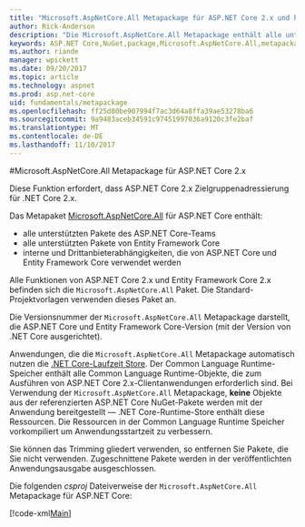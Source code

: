 ```yaml
---
title: "Microsoft.AspNetCore.All Metapackage für ASP.NET Core 2.x und höher"
author: Rick-Anderson
description: "Die Microsoft.AspNetCore.All Metapackage enthält alle unterstützten ASP.NET Core und Entity Framework Core-Pakete, zusammen mit ihren Abhängigkeiten."
keywords: ASP.NET Core,NuGet,package,Microsoft.AspNetCore.All,metapackage
ms.author: riande
manager: wpickett
ms.date: 09/20/2017
ms.topic: article
ms.technology: aspnet
ms.prod: asp.net-core
uid: fundamentals/metapackage
ms.openlocfilehash: ff25d80be907994f7ac3d64a8ffa39ae53278ba6
ms.sourcegitcommit: 9a9483aceb34591c97451997036a9120c3fe2baf
ms.translationtype: MT
ms.contentlocale: de-DE
ms.lasthandoff: 11/10/2017
---
```

#<a name="microsoftaspnetcoreall-metapackage-for-aspnet-core-2x"></a>Microsoft.AspNetCore.All Metapackage für ASP.NET Core 2.x

Diese Funktion erfordert, dass ASP.NET Core 2.x Zielgruppenadressierung für .NET Core 2.x.

Das Metapaket [Microsoft.AspNetCore.All](https://www.nuget.org/packages/Microsoft.AspNetCore.All) für ASP.NET Core enthält:

* alle unterstützten Pakete des ASP.NET Core-Teams
* alle unterstützten Pakete von Entity Framework Core 
* interne und Drittanbieterabhängigkeiten, die von ASP.NET Core und Entity Framework Core verwendet werden 

Alle Funktionen von ASP.NET Core 2.x und Entity Framework Core 2.x befinden sich die `Microsoft.AspNetCore.All` Paket. Die Standard-Projektvorlagen verwenden dieses Paket an.

Die Versionsnummer der `Microsoft.AspNetCore.All` Metapackage darstellt, die ASP.NET Core und Entity Framework Core-Version (mit der Version von .NET Core ausgerichtet).

Anwendungen, die die `Microsoft.AspNetCore.All` Metapackage automatisch nutzen die [.NET Core-Laufzeit Store](https://docs.microsoft.com/dotnet/core/deploying/runtime-store). Der Common Language Runtime-Speicher enthält alle Common Language Runtime-Objekte, die zum Ausführen von ASP.NET Core 2.x-Clientanwendungen erforderlich sind. Bei Verwendung der `Microsoft.AspNetCore.All` Metapackage, **keine** Objekte aus der referenzierten ASP.NET Core NuGet-Pakete werden mit der Anwendung bereitgestellt &mdash; .NET Core-Runtime-Store enthält diese Ressourcen. Die Ressourcen in der Common Language Runtime Speicher vorkompiliert um Anwendungsstartzeit zu verbessern.

Sie können das Trimming gliedert verwenden, so entfernen Sie Pakete, die Sie nicht verwenden. Zugeschnittene Pakete werden in der veröffentlichten Anwendungsausgabe ausgeschlossen.

Die folgenden *csproj* Dateiverweise der `Microsoft.AspNetCore.All` Metapackage für ASP.NET Core:

[!code-xml[Main](..\mvc\views\view-compilation\sample\MvcRazorCompileOnPublish2.csproj?highlight=9)]
